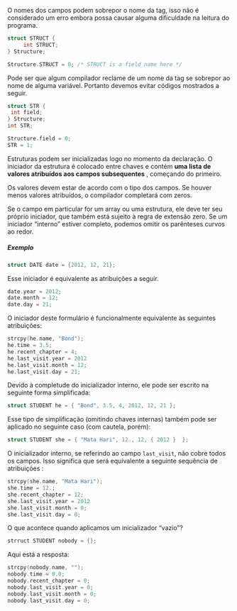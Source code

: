 O nomes dos campos podem sobrepor o nome da tag, isso não é considerado um erro embora possa causar alguma dificuldade na leitura do programa.

```c
struct STRUCT {
     int STRUCT;
} Structure;

Structure.STRUCT = 0; /* STRUCT is a field name here */
```

Pode ser que algum compilador reclame de um nome da tag se sobrepor ao nome de alguma variável. Portanto devemos evitar códigos mostrados a seguir.

```c
struct STR {
 int field;
} Structure;
int STR;

Structure.field = 0;
STR = 1;
```

Estruturas podem ser inicializadas logo no momento da declaração. O iniciador da estrutura é colocado entre chaves e contém **uma lista de valores atribuídos aos campos subsequentes** , começando do primeiro.

Os valores devem estar de acordo com o tipo dos campos. Se houver menos valores atribuídos, o compilador completará com zeros.

Se o campo em particular for um array ou uma estrutura, ele deve ter seu próprio iniciador, que também está sujeito à regra de extensão zero. Se um iniciador “interno” estiver completo, podemos omitir os parênteses curvos ao redor.

##### Exemplo
```c
struct DATE date = {2012, 12, 21};
```

Esse iniciador é equivalente as atribuições a seguir.
```c
date.year = 2012;
date.month = 12;
date.day = 21;
```

O iniciador deste formulário é funcionalmente equivalente às seguintes atribuições:
```c
strcpy(he.name, "Bond");
he.time = 3.5;
he.recent_chapter = 4;
he.last_visit.year = 2012
he.last_visit.month = 12;
he.last_visit.day = 21;
```

Devido à completude do inicializador interno, ele pode ser escrito na seguinte forma simplificada:
```c
struct STUDENT he = { "Bond", 3.5, 4, 2012, 12, 21 };
```

Esse tipo de simplificação (omitindo chaves internas) também pode ser aplicado no seguinte caso (com cautela, porém):
```c
struct STUDENT she = { "Mata Hari", 12., 12, { 2012 }  };
```

O inicializador interno, se referindo ao campo `last_visit`, não cobre todos os campos. Isso significa que será equivalente a seguinte sequência de atribuições :
```c
strcpy(she.name, "Mata Hari");
she.time = 12.;
she.recent_chapter = 12;
she.last_visit.year = 2012
she.last_visit.month = 0;
she.last_visit.day = 0;
```

O que acontece quando aplicamos um inicializador “vazio”?
```c
strruct STUDENT nobody = {};
```

Aqui está a resposta:
```c
strcpy(nobody.name, "");
nobody.time = 0.0;
nobody.recent_chapter = 0;
nobody.last_visit.year = 0;
nobody.last_visit.month = 0;
nobody.last_visit.day = 0;
```






















